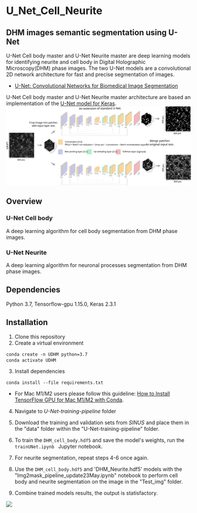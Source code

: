 # U_Net_Cell_Neurite
 ## DHM images semantic segmentation using U-Net
U-Net Cell body master and U-Net Neurite master are deep learning models for identifying neurite and cell body in Digital Holographic Microscopy(DHM) phase images. The two U-Net models are a convolutional 2D network architecture for fast and precise segmentation of images. 

* [U-Net: Convolutional Networks for Biomedical Image Segmentation](https://lmb.informatik.uni-freiburg.de/people/ronneber/u-net/)

U-Net Cell body master and U-Net Neurite master architecture are based an implementation of the [U-Net model for Keras](https://github.com/pietz/unet-keras).
![alt text](U-Net-models.svg "Logo Title Text 1")

## Overview

### U-Net Cell body 

A deep learning algorithm for cell body segmentation from DHM phase images. 


### U-Net Neurite 

A deep learning algorithm for neuronal processes segmentation from DHM phase images. 

## Dependencies
Python 3.7, Tensorflow-gpu 1.15.0, Keras 2.3.1

## Installation

1. Clone this repository
2. Create a virtual environment

```
conda create -n UDHM python=3.7
conda activate UDHM
```
3. Install dependencies
```
conda install --file requirements.txt
```
* For Mac M1/M2 users please follow this guideline: [How to Install TensorFlow GPU for Mac M1/M2 with Conda](https://www.youtube.com/watch?v=w2qlou7n7MA).

4. Navigate to _U-Net-training-pipeline_ folder

5. Download the training and validation sets from _SINUS_ and place them in the "data" folder within the "U-Net-training-pipeline" folder.

6. To train the `DHM_cell_body.hdf5` and save the model's weights, run the ```trainUNet.ipynb ``` Jupyter notebook.

7. For neurite segmentation, repeat steps 4-6 once again.

8. Use the `DHM_cell_body.hdf5`  and 'DHM_Neurite.hdf5' models with the "Img2mask_pipeline_update23May.ipynb" notebook to perform cell body and neurite segmentation on the image in the "Test_img" folder.

9. Combine trained models results, the output is statisfactory.

<img src="roc.svg" width="1200"/> 
